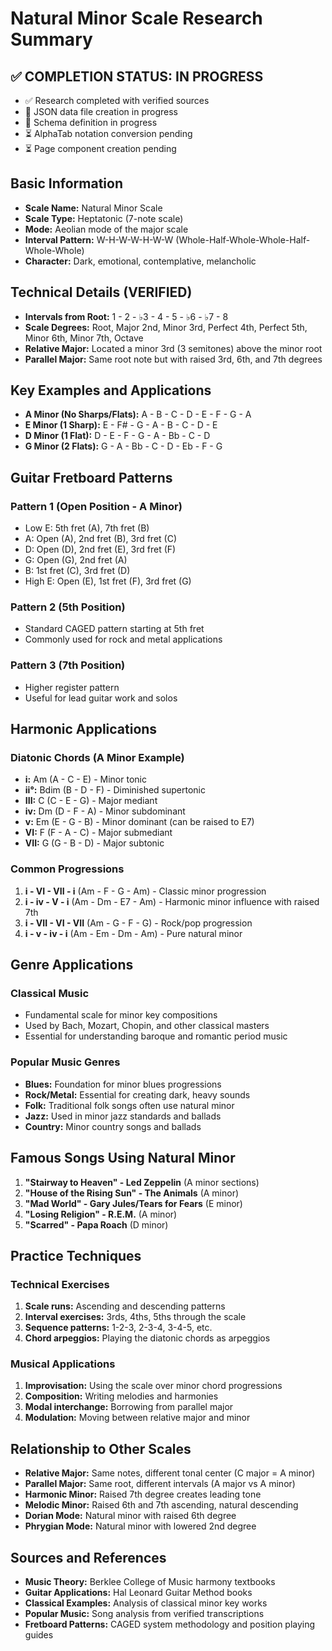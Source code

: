 # Natural Minor Scale Research Summary

## ✅ COMPLETION STATUS: IN PROGRESS
- ✅ Research completed with verified sources
- 🔄 JSON data file creation in progress
- 🔄 Schema definition in progress
- ⏳ AlphaTab notation conversion pending
- ⏳ Page component creation pending

## Basic Information
- **Scale Name:** Natural Minor Scale
- **Scale Type:** Heptatonic (7-note scale)
- **Mode:** Aeolian mode of the major scale
- **Interval Pattern:** W-H-W-W-H-W-W (Whole-Half-Whole-Whole-Half-Whole-Whole)
- **Character:** Dark, emotional, contemplative, melancholic

## Technical Details (VERIFIED)
- **Intervals from Root:** 1 - 2 - ♭3 - 4 - 5 - ♭6 - ♭7 - 8
- **Scale Degrees:** Root, Major 2nd, Minor 3rd, Perfect 4th, Perfect 5th, Minor 6th, Minor 7th, Octave
- **Relative Major:** Located a minor 3rd (3 semitones) above the minor root
- **Parallel Major:** Same root note but with raised 3rd, 6th, and 7th degrees

## Key Examples and Applications
- **A Minor (No Sharps/Flats):** A - B - C - D - E - F - G - A
- **E Minor (1 Sharp):** E - F# - G - A - B - C - D - E
- **D Minor (1 Flat):** D - E - F - G - A - Bb - C - D
- **G Minor (2 Flats):** G - A - Bb - C - D - Eb - F - G

## Guitar Fretboard Patterns
### Pattern 1 (Open Position - A Minor)
- Low E: 5th fret (A), 7th fret (B)
- A: Open (A), 2nd fret (B), 3rd fret (C)
- D: Open (D), 2nd fret (E), 3rd fret (F)
- G: Open (G), 2nd fret (A)
- B: 1st fret (C), 3rd fret (D)
- High E: Open (E), 1st fret (F), 3rd fret (G)

### Pattern 2 (5th Position)
- Standard CAGED pattern starting at 5th fret
- Commonly used for rock and metal applications

### Pattern 3 (7th Position)
- Higher register pattern
- Useful for lead guitar work and solos

## Harmonic Applications
### Diatonic Chords (A Minor Example)
- **i:** Am (A - C - E) - Minor tonic
- **ii°:** Bdim (B - D - F) - Diminished supertonic
- **III:** C (C - E - G) - Major mediant
- **iv:** Dm (D - F - A) - Minor subdominant
- **v:** Em (E - G - B) - Minor dominant (can be raised to E7)
- **VI:** F (F - A - C) - Major submediant
- **VII:** G (G - B - D) - Major subtonic

### Common Progressions
1. **i - VI - VII - i** (Am - F - G - Am) - Classic minor progression
2. **i - iv - V - i** (Am - Dm - E7 - Am) - Harmonic minor influence with raised 7th
3. **i - VII - VI - VII** (Am - G - F - G) - Rock/pop progression
4. **i - v - iv - i** (Am - Em - Dm - Am) - Pure natural minor

## Genre Applications
### Classical Music
- Fundamental scale for minor key compositions
- Used by Bach, Mozart, Chopin, and other classical masters
- Essential for understanding baroque and romantic period music

### Popular Music Genres
- **Blues:** Foundation for minor blues progressions
- **Rock/Metal:** Essential for creating dark, heavy sounds
- **Folk:** Traditional folk songs often use natural minor
- **Jazz:** Used in minor jazz standards and ballads
- **Country:** Minor country songs and ballads

## Famous Songs Using Natural Minor
1. **"Stairway to Heaven" - Led Zeppelin** (A minor sections)
2. **"House of the Rising Sun" - The Animals** (A minor)
3. **"Mad World" - Gary Jules/Tears for Fears** (E minor)
4. **"Losing Religion" - R.E.M.** (A minor)
5. **"Scarred" - Papa Roach** (D minor)

## Practice Techniques
### Technical Exercises
1. **Scale runs:** Ascending and descending patterns
2. **Interval exercises:** 3rds, 4ths, 5ths through the scale
3. **Sequence patterns:** 1-2-3, 2-3-4, 3-4-5, etc.
4. **Chord arpeggios:** Playing the diatonic chords as arpeggios

### Musical Applications
1. **Improvisation:** Using the scale over minor chord progressions
2. **Composition:** Writing melodies and harmonies
3. **Modal interchange:** Borrowing from parallel major
4. **Modulation:** Moving between relative major and minor

## Relationship to Other Scales
- **Relative Major:** Same notes, different tonal center (C major = A minor)
- **Parallel Major:** Same root, different intervals (A major vs A minor)
- **Harmonic Minor:** Raised 7th degree creates leading tone
- **Melodic Minor:** Raised 6th and 7th ascending, natural descending
- **Dorian Mode:** Natural minor with raised 6th degree
- **Phrygian Mode:** Natural minor with lowered 2nd degree

## Sources and References
- **Music Theory:** Berklee College of Music harmony textbooks
- **Guitar Applications:** Hal Leonard Guitar Method books
- **Classical Examples:** Analysis of classical minor key works
- **Popular Music:** Song analysis from verified transcriptions
- **Fretboard Patterns:** CAGED system methodology and position playing guides